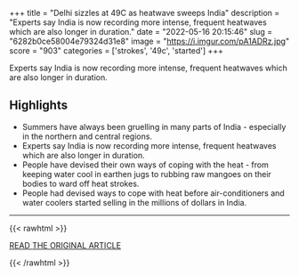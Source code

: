 +++
title = "Delhi sizzles at 49C as heatwave sweeps India"
description = "Experts say India is now recording more intense, frequent heatwaves which are also longer in duration."
date = "2022-05-16 20:15:46"
slug = "6282b0ce58004e79324d31e8"
image = "https://i.imgur.com/pA1ADRz.jpg"
score = "903"
categories = ['strokes', '49c', 'started']
+++

Experts say India is now recording more intense, frequent heatwaves which are also longer in duration.

## Highlights

- Summers have always been gruelling in many parts of India - especially in the northern and central regions.
- Experts say India is now recording more intense, frequent heatwaves which are also longer in duration.
- People have devised their own ways of coping with the heat - from keeping water cool in earthen jugs to rubbing raw mangoes on their bodies to ward off heat strokes.
- People had devised ways to cope with heat before air-conditioners and water coolers started selling in the millions of dollars in India.

---

{{< rawhtml >}}
  <p class="article-category">
    <a target="_blank" href="https://www.bbc.co.uk/news/world-asia-india-61242341">READ THE ORIGINAL ARTICLE</a>
  </p>
{{< /rawhtml >}}
